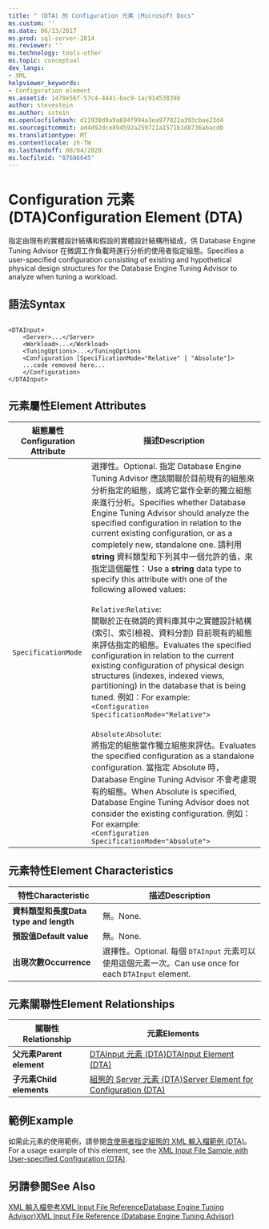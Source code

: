 ```yaml
---
title: " (DTA) 的 Configuration 元素 |Microsoft Docs"
ms.custom: ''
ms.date: 06/13/2017
ms.prod: sql-server-2014
ms.reviewer: ''
ms.technology: tools-other
ms.topic: conceptual
dev_langs:
- XML
helpviewer_keywords:
- Configuration element
ms.assetid: 1478e56f-57c4-4441-bac9-1ac91453839b
author: stevestein
ms.author: sstein
ms.openlocfilehash: d11938d9a9a694f994a3ea977022a393cbae23d4
ms.sourcegitcommit: ad4d92dce894592a259721a1571b1d8736abacdb
ms.translationtype: MT
ms.contentlocale: zh-TW
ms.lasthandoff: 08/04/2020
ms.locfileid: "87686645"
---
```

# <a name="configuration-element-dta"></a><span data-ttu-id="7e404-102">Configuration 元素 (DTA)</span><span class="sxs-lookup"><span data-stu-id="7e404-102">Configuration Element (DTA)</span></span>
  <span data-ttu-id="7e404-103">指定由現有的實體設計結構和假設的實體設計結構所組成，供 Database Engine Tuning Advisor 在微調工作負載時進行分析的使用者指定組態。</span><span class="sxs-lookup"><span data-stu-id="7e404-103">Specifies a user-specified configuration consisting of existing and hypothetical physical design structures for the Database Engine Tuning Advisor to analyze when tuning a workload.</span></span>  
  
## <a name="syntax"></a><span data-ttu-id="7e404-104">語法</span><span class="sxs-lookup"><span data-stu-id="7e404-104">Syntax</span></span>  
  
```  
  
<DTAInput>  
    <Server>...</Server>  
    <Workload>...</Workload>  
    <TuningOptions>...</TuningOptions  
    <Configuration [SpecificationMode="Relative" | "Absolute"]>  
    ...code removed here...  
    </Configuration>  
</DTAInput>  
```  
  
## <a name="element-attributes"></a><span data-ttu-id="7e404-105">元素屬性</span><span class="sxs-lookup"><span data-stu-id="7e404-105">Element Attributes</span></span>  
  
|<span data-ttu-id="7e404-106">組態屬性</span><span class="sxs-lookup"><span data-stu-id="7e404-106">Configuration Attribute</span></span>|<span data-ttu-id="7e404-107">描述</span><span class="sxs-lookup"><span data-stu-id="7e404-107">Description</span></span>|  
|-----------------------------|-----------------|  
|`SpecificationMode`|<span data-ttu-id="7e404-108">選擇性。</span><span class="sxs-lookup"><span data-stu-id="7e404-108">Optional.</span></span> <span data-ttu-id="7e404-109">指定 Database Engine Tuning Advisor 應該關聯於目前現有的組態來分析指定的組態，或將它當作全新的獨立組態來進行分析。</span><span class="sxs-lookup"><span data-stu-id="7e404-109">Specifies whether Database Engine Tuning Advisor should analyze the specified configuration in relation to the current existing configuration, or as a completely new, standalone one.</span></span> <span data-ttu-id="7e404-110">請利用 **string** 資料類型和下列其中一個允許的值，來指定這個屬性：</span><span class="sxs-lookup"><span data-stu-id="7e404-110">Use a **string** data type to specify this attribute with one of the following allowed values:</span></span><br /><br /> <span data-ttu-id="7e404-111">`Relative`:</span><span class="sxs-lookup"><span data-stu-id="7e404-111">`Relative`:</span></span> <br />                  <span data-ttu-id="7e404-112">關聯於正在微調的資料庫其中之實體設計結構 (索引、索引檢視、資料分割) 目前現有的組態來評估指定的組態。</span><span class="sxs-lookup"><span data-stu-id="7e404-112">Evaluates the specified configuration in relation to the current existing configuration of physical design structures (indexes, indexed views, partitioning) in the database that is being tuned.</span></span> <span data-ttu-id="7e404-113">例如：</span><span class="sxs-lookup"><span data-stu-id="7e404-113">For example:</span></span> <br />`<Configuration SpecificationMode="Relative">`<br /><br /> <span data-ttu-id="7e404-114">`Absolute`:</span><span class="sxs-lookup"><span data-stu-id="7e404-114">`Absolute`:</span></span> <br />                  <span data-ttu-id="7e404-115">將指定的組態當作獨立組態來評估。</span><span class="sxs-lookup"><span data-stu-id="7e404-115">Evaluates the specified configuration as a standalone configuration.</span></span> <span data-ttu-id="7e404-116">當指定 Absolute 時，Database Engine Tuning Advisor 不會考慮現有的組態。</span><span class="sxs-lookup"><span data-stu-id="7e404-116">When Absolute is specified, Database Engine Tuning Advisor does not consider the existing configuration.</span></span> <span data-ttu-id="7e404-117">例如：</span><span class="sxs-lookup"><span data-stu-id="7e404-117">For example:</span></span><br />`<Configuration SpecificationMode="Absolute">`|  
  
## <a name="element-characteristics"></a><span data-ttu-id="7e404-118">元素特性</span><span class="sxs-lookup"><span data-stu-id="7e404-118">Element Characteristics</span></span>  
  
|<span data-ttu-id="7e404-119">特性</span><span class="sxs-lookup"><span data-stu-id="7e404-119">Characteristic</span></span>|<span data-ttu-id="7e404-120">描述</span><span class="sxs-lookup"><span data-stu-id="7e404-120">Description</span></span>|  
|--------------------|-----------------|  
|<span data-ttu-id="7e404-121">**資料類型和長度**</span><span class="sxs-lookup"><span data-stu-id="7e404-121">**Data type and length**</span></span>|<span data-ttu-id="7e404-122">無。</span><span class="sxs-lookup"><span data-stu-id="7e404-122">None.</span></span>|  
|<span data-ttu-id="7e404-123">**預設值**</span><span class="sxs-lookup"><span data-stu-id="7e404-123">**Default value**</span></span>|<span data-ttu-id="7e404-124">無。</span><span class="sxs-lookup"><span data-stu-id="7e404-124">None.</span></span>|  
|<span data-ttu-id="7e404-125">**出現次數**</span><span class="sxs-lookup"><span data-stu-id="7e404-125">**Occurrence**</span></span>|<span data-ttu-id="7e404-126">選擇性。</span><span class="sxs-lookup"><span data-stu-id="7e404-126">Optional.</span></span> <span data-ttu-id="7e404-127">每個 `DTAInput` 元素可以使用這個元素一次。</span><span class="sxs-lookup"><span data-stu-id="7e404-127">Can use once for each `DTAInput` element.</span></span>|  
  
## <a name="element-relationships"></a><span data-ttu-id="7e404-128">元素關聯性</span><span class="sxs-lookup"><span data-stu-id="7e404-128">Element Relationships</span></span>  
  
|<span data-ttu-id="7e404-129">關聯性</span><span class="sxs-lookup"><span data-stu-id="7e404-129">Relationship</span></span>|<span data-ttu-id="7e404-130">元素</span><span class="sxs-lookup"><span data-stu-id="7e404-130">Elements</span></span>|  
|------------------|--------------|  
|<span data-ttu-id="7e404-131">**父元素**</span><span class="sxs-lookup"><span data-stu-id="7e404-131">**Parent element**</span></span>|[<span data-ttu-id="7e404-132">DTAInput 元素 &#40;DTA&#41;</span><span class="sxs-lookup"><span data-stu-id="7e404-132">DTAInput Element &#40;DTA&#41;</span></span>](dtainput-element-dta.md)|  
|<span data-ttu-id="7e404-133">**子元素**</span><span class="sxs-lookup"><span data-stu-id="7e404-133">**Child elements**</span></span>|[<span data-ttu-id="7e404-134">組態的 Server 元素 &#40;DTA&#41;</span><span class="sxs-lookup"><span data-stu-id="7e404-134">Server Element for Configuration &#40;DTA&#41;</span></span>](server-element-for-configuration-dta.md)|  
  
## <a name="example"></a><span data-ttu-id="7e404-135">範例</span><span class="sxs-lookup"><span data-stu-id="7e404-135">Example</span></span>  
 <span data-ttu-id="7e404-136">如需此元素的使用範例，請參閱[含使用者指定組態的 XML 輸入檔範例 &#40;DTA&#41;](xml-input-file-sample-with-user-specified-configuration-dta.md)。</span><span class="sxs-lookup"><span data-stu-id="7e404-136">For a usage example of this element, see the [XML Input File Sample with User-specified Configuration &#40;DTA&#41;](xml-input-file-sample-with-user-specified-configuration-dta.md).</span></span>  
  
## <a name="see-also"></a><span data-ttu-id="7e404-137">另請參閱</span><span class="sxs-lookup"><span data-stu-id="7e404-137">See Also</span></span>  
 [<span data-ttu-id="7e404-138">XML 輸入檔參考XML Input File ReferenceDatabase Engine Tuning Advisor&#41;</span><span class="sxs-lookup"><span data-stu-id="7e404-138">XML Input File Reference &#40;Database Engine Tuning Advisor&#41;</span></span>](xml-input-file-reference-database-engine-tuning-advisor.md)  
  
  

